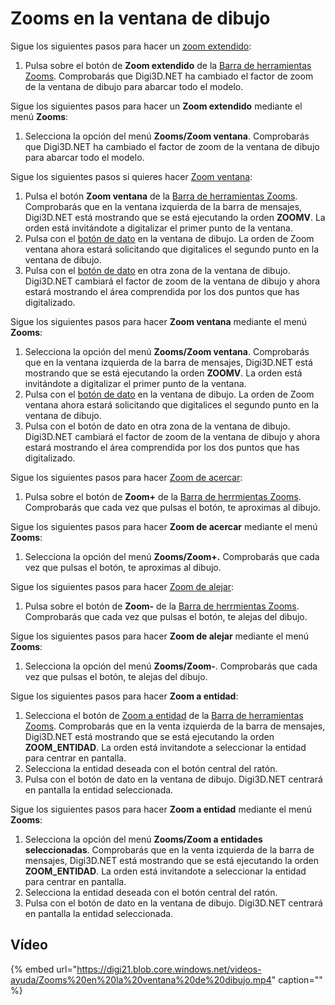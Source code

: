 # Zooms en la ventana de dibujo

Sigue los siguientes pasos para hacer un [zoom extendido](https://github.com/digi21/docs/tree/7fc627c885c16fb88afc7cc05a6df2a2f4a54563/digi3d-net/primeros-pasos/comenzando-a-utilizar-digi3d.net/comenzando-con-la-ventana-de-dibujo/ZOOME.html):

1. Pulsa sobre el botón de **Zoom extendido** de la [Barra de herramientas Zooms](https://github.com/digi21/docs/tree/7fc627c885c16fb88afc7cc05a6df2a2f4a54563/digi3d-net/primeros-pasos/comenzando-a-utilizar-digi3d.net/comenzando-con-la-ventana-de-dibujo/BarraDeHerramientasZooms.html). Comprobarás que Digi3D.NET ha cambiado el factor de zoom de la ventana de dibujo para abarcar todo el modelo.

Sigue los siguientes pasos para hacer un **Zoom extendido** mediante el menú **Zooms**:

1. Selecciona la opción del menú **Zooms/Zoom ventana**. Comprobarás que Digi3D.NET ha cambiado el factor de zoom de la ventana de dibujo para abarcar todo el modelo.

Sigue los siguientes pasos si quieres hacer [Zoom ventana](https://github.com/digi21/docs/tree/7fc627c885c16fb88afc7cc05a6df2a2f4a54563/digi3d-net/primeros-pasos/comenzando-a-utilizar-digi3d.net/comenzando-con-la-ventana-de-dibujo/ZOOME.html):

1. Pulsa el botón **Zoom ventana** de la [Barra de herramientas Zooms](https://github.com/digi21/docs/tree/7fc627c885c16fb88afc7cc05a6df2a2f4a54563/digi3d-net/primeros-pasos/comenzando-a-utilizar-digi3d.net/comenzando-con-la-ventana-de-dibujo/BarraDeHerramientasZooms.html). Comprobarás que en la ventana izquierda de la barra de mensajes, Digi3D.NET está mostrando que se está ejecutando la orden **ZOOMV**. La orden está invitándote a digitalizar el primer punto de la ventana.
2. Pulsa con el [botón de dato](zooms-ventana-dibujo.md) en la ventana de dibujo. La orden de Zoom ventana ahora estará solicitando que digitalices el segundo punto en la ventana de dibujo.
3. Pulsa con el [botón de dato](zooms-ventana-dibujo.md) en otra zona de la ventana de dibujo. Digi3D.NET cambiará el factor de zoom de la ventana de dibujo y ahora estará mostrando el área comprendida por los dos puntos que has digitalizado.

Sigue los siguientes pasos para hacer **Zoom ventana** mediante el menú **Zooms**:

1. Selecciona la opción del menú **Zooms/Zoom ventana**. Comprobarás que en la ventana izquierda de la barra de mensajes, Digi3D.NET está mostrando que se está ejecutando la orden **ZOOMV**. La orden está invitándote a digitalizar el primer punto de la ventana.
2. Pulsa con el [botón de dato](zooms-ventana-dibujo.md) en la ventana de dibujo. La orden de Zoom ventana ahora estará solicitando que digitalices el segundo punto en la ventana de dibujo.
3. Pulsa con el botón de dato en otra zona de la ventana de dibujo. Digi3D.NET cambiará el factor de zoom de la ventana de dibujo y ahora estará mostrando el área comprendida por los dos puntos que has digitalizado.

Sigue los siguientes pasos para hacer [Zoom de acercar](https://github.com/digi21/docs/tree/7fc627c885c16fb88afc7cc05a6df2a2f4a54563/digi3d-net/primeros-pasos/comenzando-a-utilizar-digi3d.net/comenzando-con-la-ventana-de-dibujo/ZOOM+.html):

1. Pulsa sobre el botón de **Zoom+** de la [Barra de herrmientas Zooms](https://github.com/digi21/docs/tree/7fc627c885c16fb88afc7cc05a6df2a2f4a54563/digi3d-net/primeros-pasos/comenzando-a-utilizar-digi3d.net/comenzando-con-la-ventana-de-dibujo/BarraDeHerramientasZooms.html). Comprobarás que cada vez que pulsas el botón, te aproximas al dibujo.

Sigue los siguientes pasos para hacer **Zoom de acercar** mediante el menú **Zooms**:

1. Selecciona la opción del menú **Zooms/Zoom+.** Comprobarás que cada vez que pulsas el botón, te aproximas al dibujo.

Sigue los siguientes pasos para hacer [Zoom de alejar](https://github.com/digi21/docs/tree/7fc627c885c16fb88afc7cc05a6df2a2f4a54563/digi3d-net/primeros-pasos/comenzando-a-utilizar-digi3d.net/comenzando-con-la-ventana-de-dibujo/ZOOM-.html):

1. Pulsa sobre el botón de **Zoom-** de la [Barra de herrmientas Zooms](https://github.com/digi21/docs/tree/7fc627c885c16fb88afc7cc05a6df2a2f4a54563/digi3d-net/primeros-pasos/comenzando-a-utilizar-digi3d.net/comenzando-con-la-ventana-de-dibujo/BarraDeHerramientasZooms.html). Comprobarás que cada vez que pulsas el botón, te alejas del dibujo.

Sigue los siguientes pasos para hacer **Zoom de alejar** mediante el menú **Zooms**:

1. Selecciona la opción del menú **Zooms/Zoom-**. Comprobarás que cada vez que pulsas el botón, te alejas del dibujo.

Sigue los siguientes pasos para hacer **Zoom a entidad**:

1. Selecciona el botón de [Zoom a entidad](https://github.com/digi21/docs/tree/7fc627c885c16fb88afc7cc05a6df2a2f4a54563/digi3d-net/primeros-pasos/comenzando-a-utilizar-digi3d.net/comenzando-con-la-ventana-de-dibujo/ZOOM_ENTIDAD.html) de la [Barra de herramientas Zooms](https://github.com/digi21/docs/tree/7fc627c885c16fb88afc7cc05a6df2a2f4a54563/digi3d-net/primeros-pasos/comenzando-a-utilizar-digi3d.net/comenzando-con-la-ventana-de-dibujo/BarraDeHerramientasZooms.html). Comprobarás que en la venta izquierda de la barra de mensajes, Digi3D.NET está mostrando que se está ejecutando la orden **ZOOM\_ENTIDAD**. La orden está invitandote a seleccionar la entidad para centrar en pantalla.
2. Selecciona la entidad deseada con el botón central del ratón.
3. Pulsa con el botón de dato en la ventana de dibujo. Digi3D.NET centrará en pantalla la entidad seleccionada.

Sigue los siguientes pasos para hacer **Zoom a entidad** mediante el menú **Zooms**:

1. Selecciona la opción del menú **Zooms/Zoom a entidades seleccionadas**. Comprobarás que en la venta izquierda de la barra de mensajes, Digi3D.NET está mostrando que se está ejecutando la orden **ZOOM\_ENTIDAD**. La orden está invitandote a seleccionar la entidad para centrar en pantalla.
2. Selecciona la entidad deseada con el botón central del ratón.
3. Pulsa con el botón de dato en la ventana de dibujo. Digi3D.NET centrará en pantalla la entidad seleccionada.

## Vídeo

{% embed url="https://digi21.blob.core.windows.net/videos-ayuda/Zooms%20en%20la%20ventana%20de%20dibujo.mp4" caption="" %}

